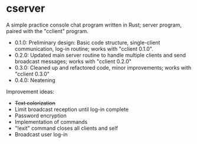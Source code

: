 # cserver

A simple practice console chat program written in Rust; server program, paired with the "cclient" program.

* 0.1.0: Preliminary design: Basic code structure, single-client communication, log-in routine; works with "cclient 0.1.0".
* 0.2.0: Updated main server routine to handle multiple clients and send broadcast messages; works with "cclient 0.2.0"
* 0.3.0: Cleaned up and refactored code, minor improvements; works with "cclient 0.3.0"
* 0.4.0: Neatening

Improvement ideas:
* ~~Text colorization~~
* Limit broadcast reception until log-in complete
* Password encryption
* Implementation of commands
* "!exit" command closes all clients and self
* Broadcast user log-in

